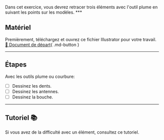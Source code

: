 



<p class="spacer"> Dans cet exercice, vous devrez retracer trois éléments avec l'outil plume en suivant les points sur les modèles.    
***  


## Matériel

Premièrement, téléchargez et ouvrez ce fichier Illustrator pour votre travail.   
[📁 Document de départ](https://cmontmorency365.sharepoint.com/:u:/s/TIM-582214-Animation2d77/EY9N8-Kb0ypOgq4qBp3Z2n8Bn1bv8RAZ6moEYpPKrWUeVQ?e=D3zaYk){ .md-button }   <br>

***  
## Étapes
Avec les outils plume ou courbure:   
- [ ] Dessinez les dents.
- [ ] Dessinez les antennes.
- [ ] Dessinez la bouche.

***  

## Tutoriel 📚
<knowmore href="https://creativecloud.adobe.com/fr-CA/learn/illustrator/web/use-pen-tool?playlistPath=/services/playlist.helpx/products:SG_ILLUSTRATOR_1_1/learn-path:key-techniques/set-header:drawing/playlist:topic/fr_CA.json">
Si vous avez de la difficulté avec un élément, consultez ce tutoriel. 
</knowmore>
